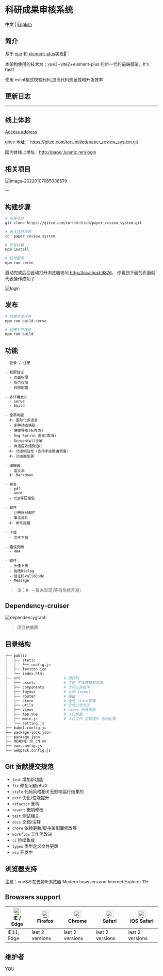 # 科研成果审核系统

**中文** | [English](./README.md)

## 简介

基于 [vue](https://github.com/vuejs/vue) 和 [element-plus](https://github.com/element-plus/element-plus)实现🎉：

本架构使用的技术为：vue3+vite2+element-plus 的新一代的前端框架，It's fast!

使用 eslint格式校验代码,提高代码规范性和开发效率

## 更新日志

---

## 线上体验

[Access address](http://paper.lunatic.ren/login)

gitee 地址： https://gitee.com/torUntitled/paper_review_system.git

国内体线上地址：http://paper.lunatic.ren/login

## 相关项目

![image-20220107085038579](https://gitee.com/torUntitled/images/raw/master/img/notes/image-20220107085038579.png)

--


## 构建步骤

```bash
# 克隆项目
git clone https://gitee.com/torUntitled/paper_review_system.git

# 进入项目目录
cd  paper_review_system

# 安装依赖
npm install

# 启动服务
npm run serve
```

启动完成后会自动打开浏览器访问 [http://localhost:9876](http://localhost:9876/)， 你看到下面的页面就代表操作成功了

![login](https://gitee.com/torUntitled/images/raw/master/img/notes/login.png)

## 发布

```bash
# 构建测试环境
npm run build-serve

# 构建生产环境
npm run build
```

## 功能

```
- 登录 / 注册

- 权限验证
  - 页面权限
  - 指令权限
  - 权限配置

- 多环境发布
  - serve
  - build

- 全局功能
  #- 国际化多语言
  - 多种动态换肤
  - 快捷导航(标签页)
  - Svg Sprite 图标(取消)
  - Screenfull全屏
  - 自适应收缩侧边栏
  #- 动态侧边栏（支持多级路由嵌套）
  #- 动态面包屑

- 编辑器
  - 富文本
  #- Markdown

- 预览
  - pdf
  - word
  - zip等压缩包
  
- 邮件
  - 注册账号邮件
  - 审核邮件
  #- 邮件提醒
 
- 下载
  - 文件下载

- 错误页面
  - 404

- 組件
  - 头像上传
  - 拖拽Dialog
  - 验证码ValidCode
  - Message

```

>注：#- --暂未实现(等待后续开发)
>

## Dependency-cruiser 

![dependencygraph](https://gitee.com/torUntitled/images/raw/master/img/notes/dependencygraph.svg)

> 项目依赖图

## 目录结构

```bash
├── public
│   ├── static
│   │   └── config.js
│   ├── favicon.ico
│   └── index.html         
├── src                    # 源代码
│   ├── assets             # 主题 字体等静态资源
│   ├── components         # 全局公用组件
│   ├── layout             # 全局 layout
│   ├── router             # 路由
│   ├── store              # 全局 store管理
│   ├── utils              # 全局公用方法
│   ├── views              # views 所有页面
│   ├── App.vue            # 入口页面
│   ├── main.js            # 入口文件 加载组件 初始化等
│   └── setting.js
├── babel.config.js
├── package-lock.json
├── package.json    
├── README-zh_CN.md
├── vue.config.js
└── webpack.config.js
```



## Git 贡献提交规范

  - `feat` 增加新功能
  - `fix` 修复问题/BUG
  - `style` 代码风格相关无影响运行结果的
  - `perf` 优化/性能提升
  - `refactor` 重构
  - `revert` 撤销修改
  - `test` 测试相关
  - `docs` 文档/注释
  - `chore` 依赖更新/脚手架配置修改等
  - `workflow` 工作流改进
  - `ci` 持续集成
  - `types` 类型定义文件更改
  - `wip` 开发中



## 浏览器支持

注意：vue3不在支持IE浏览器
Modern browsers and Internet Explorer 11+.

## Browsers support

| [<img src="https://raw.githubusercontent.com/alrra/browser-logos/master/src/edge/edge_48x48.png" alt="IE / Edge" width="24px" height="24px" />](http://godban.github.io/browsers-support-badges/)<br/>IE / Edge | [<img src="https://raw.githubusercontent.com/alrra/browser-logos/master/src/firefox/firefox_48x48.png" alt="Firefox" width="24px" height="24px" />](http://godban.github.io/browsers-support-badges/)<br/>Firefox | [<img src="https://raw.githubusercontent.com/alrra/browser-logos/master/src/chrome/chrome_48x48.png" alt="Chrome" width="24px" height="24px" />](http://godban.github.io/browsers-support-badges/)<br/>Chrome | [<img src="https://raw.githubusercontent.com/alrra/browser-logos/master/src/safari/safari_48x48.png" alt="Safari" width="24px" height="24px" />](http://godban.github.io/browsers-support-badges/)<br/>Safari | [<img src="https://raw.githubusercontent.com/alrra/browser-logos/master/src/safari-ios/safari-ios_48x48.png" alt="iOS Safari" width="24px" height="24px" />](http://godban.github.io/browsers-support-badges/)<br/>iOS Safari |
| ------------------------------------------------------------ | ------------------------------------------------------------ | ------------------------------------------------------------ | ------------------------------------------------------------ | ------------------------------------------------------------ |
| IE11, Edge                                                   | last 2 versions                                              | last 2 versions                                              | last 2 versions                                              | last 2 versions                                              |

## 维护者

[YOU](https://gitee.com/torUntitled)

